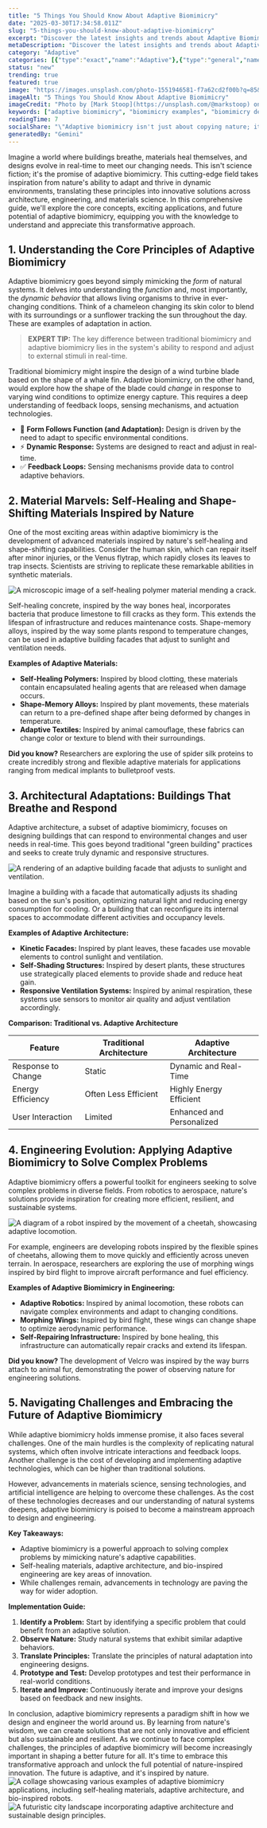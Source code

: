 ```yaml
---
title: "5 Things You Should Know About Adaptive Biomimicry"
date: "2025-03-30T17:34:58.011Z"
slug: "5-things-you-should-know-about-adaptive-biomimicry"
excerpt: "Discover the latest insights and trends about Adaptive Biomimicry. This comprehensive guide covers everything you need to know about Adaptive Biomimicry in 2025."
metaDescription: "Discover the latest insights and trends about Adaptive Biomimicry. This comprehensive guide covers everything you need to know about Adaptive Biomimicry in..."
category: "Adaptive"
categories: [{"type":"exact","name":"Adaptive"},{"type":"general","name":"Engineering"},{"type":"medium","name":"Materials Science"},{"type":"specific","name":"Self-Healing Polymers"},{"type":"niche","name":"Bio-Based Composites"}]
status: "new"
trending: true
featured: true
image: "https://images.unsplash.com/photo-1551946581-f7a62cd2f00b?q=85&w=1200&fit=max&fm=webp&auto=compress"
imageAlt: "5 Things You Should Know About Adaptive Biomimicry"
imageCredit: "Photo by [Mark Stoop](https://unsplash.com/@markstoop) on Unsplash"
keywords: ["adaptive biomimicry", "biomimicry examples", "biomimicry design", "adaptive materials inspired by nature", "self-healing materials biomimicry", "biomimicry applications", "nature-inspired adaptive systems", "adaptive architecture biomimicry", "biomimicry for sustainable design", "examples of adaptive biomimicry in engineering"]
readingTime: 7
socialShare: "\"Adaptive biomimicry isn't just about copying nature; it's about understanding the dynamic processes that allow life to thrive and applying those principles to create a more resilient and sustainable future.\""
generatedBy: "Gemini"
---
```




Imagine a world where buildings breathe, materials heal themselves, and designs evolve in real-time to meet our changing needs. This isn't science fiction; it's the promise of adaptive biomimicry. This cutting-edge field takes inspiration from nature's ability to adapt and thrive in dynamic environments, translating these principles into innovative solutions across architecture, engineering, and materials science. In this comprehensive guide, we'll explore the core concepts, exciting applications, and future potential of adaptive biomimicry, equipping you with the knowledge to understand and appreciate this transformative approach.

## 1. Understanding the Core Principles of Adaptive Biomimicry

Adaptive biomimicry goes beyond simply mimicking the *form* of natural systems. It delves into understanding the *function* and, most importantly, the *dynamic behavior* that allows living organisms to thrive in ever-changing conditions. Think of a chameleon changing its skin color to blend with its surroundings or a sunflower tracking the sun throughout the day. These are examples of adaptation in action.

> **EXPERT TIP:** The key difference between traditional biomimicry and adaptive biomimicry lies in the system's ability to respond and adjust to external stimuli in real-time.

Traditional biomimicry might inspire the design of a wind turbine blade based on the shape of a whale fin. Adaptive biomimicry, on the other hand, would explore how the shape of the blade could *change* in response to varying wind conditions to optimize energy capture. This requires a deep understanding of feedback loops, sensing mechanisms, and actuation technologies.

*   🔑 **Form Follows Function (and Adaptation):** Design is driven by the need to adapt to specific environmental conditions.
*   ⚡ **Dynamic Response:** Systems are designed to react and adjust in real-time.
*   ✅ **Feedback Loops:** Sensing mechanisms provide data to control adaptive behaviors.

## 2. Material Marvels: Self-Healing and Shape-Shifting Materials Inspired by Nature

One of the most exciting areas within adaptive biomimicry is the development of advanced materials inspired by nature's self-healing and shape-shifting capabilities. Consider the human skin, which can repair itself after minor injuries, or the Venus flytrap, which rapidly closes its leaves to trap insects. Scientists are striving to replicate these remarkable abilities in synthetic materials.

![A microscopic image of a self-healing polymer material mending a crack.](https://images.unsplash.com/photo-1647709067760-9177f8bb13f5?q=85&w=1200&fit=max&fm=webp&auto=compress)

Self-healing concrete, inspired by the way bones heal, incorporates bacteria that produce limestone to fill cracks as they form. This extends the lifespan of infrastructure and reduces maintenance costs. Shape-memory alloys, inspired by the way some plants respond to temperature changes, can be used in adaptive building facades that adjust to sunlight and ventilation needs.

**Examples of Adaptive Materials:**

*   **Self-Healing Polymers:** Inspired by blood clotting, these materials contain encapsulated healing agents that are released when damage occurs.
*   **Shape-Memory Alloys:** Inspired by plant movements, these materials can return to a pre-defined shape after being deformed by changes in temperature.
*   **Adaptive Textiles:** Inspired by animal camouflage, these fabrics can change color or texture to blend with their surroundings.

**Did you know?** Researchers are exploring the use of spider silk proteins to create incredibly strong and flexible adaptive materials for applications ranging from medical implants to bulletproof vests.

## 3. Architectural Adaptations: Buildings That Breathe and Respond

Adaptive architecture, a subset of adaptive biomimicry, focuses on designing buildings that can respond to environmental changes and user needs in real-time. This goes beyond traditional "green building" practices and seeks to create truly dynamic and responsive structures.

![A rendering of an adaptive building facade that adjusts to sunlight and ventilation.](https://images.unsplash.com/photo-1691348544203-d035837c3108?q=85&w=1200&fit=max&fm=webp&auto=compress)

Imagine a building with a facade that automatically adjusts its shading based on the sun's position, optimizing natural light and reducing energy consumption for cooling. Or a building that can reconfigure its internal spaces to accommodate different activities and occupancy levels.

**Examples of Adaptive Architecture:**

*   **Kinetic Facades:** Inspired by plant leaves, these facades use movable elements to control sunlight and ventilation.
*   **Self-Shading Structures:** Inspired by desert plants, these structures use strategically placed elements to provide shade and reduce heat gain.
*   **Responsive Ventilation Systems:** Inspired by animal respiration, these systems use sensors to monitor air quality and adjust ventilation accordingly.

**Comparison: Traditional vs. Adaptive Architecture**

| Feature           | Traditional Architecture | Adaptive Architecture      |
| ----------------- | ------------------------ | -------------------------- |
| Response to Change | Static                   | Dynamic and Real-Time       |
| Energy Efficiency | Often Less Efficient     | Highly Energy Efficient     |
| User Interaction  | Limited                  | Enhanced and Personalized |

## 4. Engineering Evolution: Applying Adaptive Biomimicry to Solve Complex Problems

Adaptive biomimicry offers a powerful toolkit for engineers seeking to solve complex problems in diverse fields. From robotics to aerospace, nature's solutions provide inspiration for creating more efficient, resilient, and sustainable systems.

![A diagram of a robot inspired by the movement of a cheetah, showcasing adaptive locomotion.](https://images.unsplash.com/photo-1522154200562-ceca28c8809e?q=85&w=1200&fit=max&fm=webp&auto=compress)

For example, engineers are developing robots inspired by the flexible spines of cheetahs, allowing them to move quickly and efficiently across uneven terrain. In aerospace, researchers are exploring the use of morphing wings inspired by bird flight to improve aircraft performance and fuel efficiency.

**Examples of Adaptive Biomimicry in Engineering:**

*   **Adaptive Robotics:** Inspired by animal locomotion, these robots can navigate complex environments and adapt to changing conditions.
*   **Morphing Wings:** Inspired by bird flight, these wings can change shape to optimize aerodynamic performance.
*   **Self-Repairing Infrastructure:** Inspired by bone healing, this infrastructure can automatically repair cracks and extend its lifespan.

**Did you know?** The development of Velcro was inspired by the way burrs attach to animal fur, demonstrating the power of observing nature for engineering solutions.

## 5. Navigating Challenges and Embracing the Future of Adaptive Biomimicry

While adaptive biomimicry holds immense promise, it also faces several challenges. One of the main hurdles is the complexity of replicating natural systems, which often involve intricate interactions and feedback loops. Another challenge is the cost of developing and implementing adaptive technologies, which can be higher than traditional solutions.

However, advancements in materials science, sensing technologies, and artificial intelligence are helping to overcome these challenges. As the cost of these technologies decreases and our understanding of natural systems deepens, adaptive biomimicry is poised to become a mainstream approach to design and engineering.

**Key Takeaways:**

*   Adaptive biomimicry is a powerful approach to solving complex problems by mimicking nature's adaptive capabilities.
*   Self-healing materials, adaptive architecture, and bio-inspired engineering are key areas of innovation.
*   While challenges remain, advancements in technology are paving the way for wider adoption.

**Implementation Guide:**

1.  **Identify a Problem:** Start by identifying a specific problem that could benefit from an adaptive solution.
2.  **Observe Nature:** Study natural systems that exhibit similar adaptive behaviors.
3.  **Translate Principles:** Translate the principles of natural adaptation into engineering designs.
4.  **Prototype and Test:** Develop prototypes and test their performance in real-world conditions.
5.  **Iterate and Improve:** Continuously iterate and improve your designs based on feedback and new insights.

In conclusion, adaptive biomimicry represents a paradigm shift in how we design and engineer the world around us. By learning from nature's wisdom, we can create solutions that are not only innovative and efficient but also sustainable and resilient. As we continue to face complex challenges, the principles of adaptive biomimicry will become increasingly important in shaping a better future for all. It's time to embrace this transformative approach and unlock the full potential of nature-inspired innovation. The future is adaptive, and it's inspired by nature.
![A collage showcasing various examples of adaptive biomimicry applications, including self-healing materials, adaptive architecture, and bio-inspired robots.](https://images.unsplash.com/photo-1566644426715-b16a14be56d4?q=85&w=1200&fit=max&fm=webp&auto=compress)
![A futuristic city landscape incorporating adaptive architecture and sustainable design principles.](https://images.unsplash.com/photo-1551946581-f7a62cd2f00b?q=85&w=1200&fit=max&fm=webp&auto=compress)
